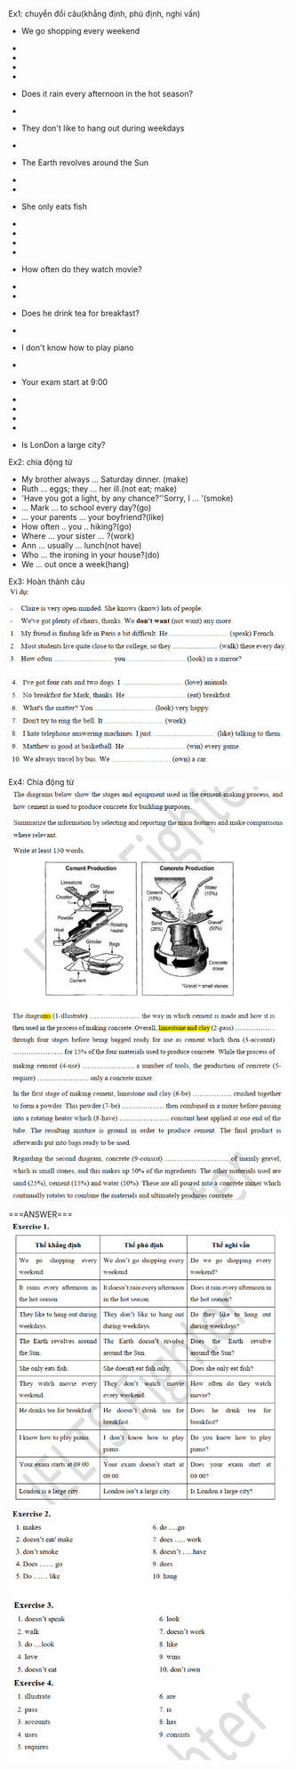 Ex1: chuyển đổi câu(khẳng định, phủ định, nghi vấn)
- We go shopping every weekend
-
-

-
-
- Does it rain every afternoon in the hot season?

-
- They don't like to hang out during weekdays
- 

- The Earth revolves around the Sun
-
-

- She only eats fish
- 
- 

-
-
- How often do they watch movie?

-
-
- Does he drink tea for breakfast?

-
- I don't know how to play piano
-

- Your exam start at 9:00
-
-

-
-
- Is LonDon a large city?

Ex2: chia động từ
- My brother always ... Saturday dinner. (make)
- Ruth ... eggs; they ... her ill.(not eat; make)
- 'Have you got a light, by any chance?''Sorry, I ... '(smoke)
- ... Mark ... to school every day?(go)
- ... your parents ... your boyfriend?(like)
- How often .. you .. hiking?(go)
- Where ... your sister ... ?(work)
- Ann ... usually ... lunch(not have)
- Who ... the ironing in your house?(do)
- We ... out once a week(hang)

Ex3: Hoàn thành câu
![alt text](image.png)
![alt text](image-1.png)

Ex4: Chia động từ
![alt text](image-2.png)
![alt text](image-3.png)
![alt text](image-4.png)

===ANSWER===
![alt text](image-5.png)
![alt text](image-6.png)
![alt text](image-7.png)


